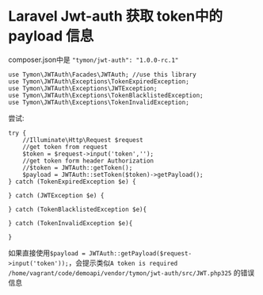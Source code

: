# Laravel Jwt-auth 获取 token中的 payload 信息

composer.json中是  `"tymon/jwt-auth": "1.0.0-rc.1"`

```
use Tymon\JWTAuth\Facades\JWTAuth; //use this library
use Tymon\JWTAuth\Exceptions\TokenExpiredException;
use Tymon\JWTAuth\Exceptions\JWTException;
use Tymon\JWTAuth\Exceptions\TokenBlacklistedException;
use Tymon\JWTAuth\Exceptions\TokenInvalidException;
```
尝试:

```
try {
    //Illuminate\Http\Request $request
    //get token from request
    $token = $request->input('token','');
    //get token form header Authorization 
    //$token = JWTAuth::getToken();
    $payload = JWTAuth::setToken($token)->getPayload();
} catch (TokenExpiredException $e) {

} catch (JWTException $e) {

} catch (TokenBlacklistedException $e){

} catch (TokenInvalidException $e){

}

```



如果直接使用`$payload = JWTAuth::getPayload($request->input('token'));`，会提示类似`A token is required  /home/vagrant/code/demoapi/vendor/tymon/jwt-auth/src/JWT.php325` 的错误信息



